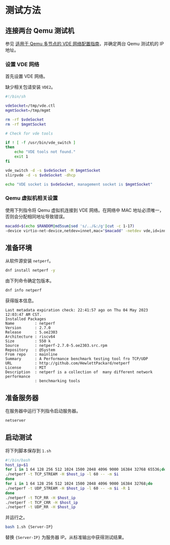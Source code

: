 # 测试方法

## 连接两台 Qemu 测试机

参见 [适用于 Qemu 多节点的 VDE 网络配置指南](https://github.com/ArielHeleneto/Work-PLCT/blob/master/openMPI/VDE-network.md)，并确定两台 Qemu 测试机的 IP 地址。

### 设置 VDE 网络

首先设置 VDE 网络。

缺少相关包请安装 `VDE2`。

```bash
#!/bin/sh

vdeSocket=/tmp/vde.ctl
mgmtSocket=/tmp/mgmt

rm -rf $vdeSocket
rm -rf $mgmtSocket

# Check for vde tools

if ! [ -f /usr/bin/vde_switch ]
then
	echo "VDE tools not found."
	exit 1
fi

vde_switch -d -s $vdeSocket -M $mgmtSocket
slirpvde -d -s $vdeSocket -dhcp

echo "VDE socket is $vdeSocket, management socket is $mgmtSocket"
```

### Qemu 虚拟机相关设置

使用下列指令将 Qemu 虚拟机连接到 VDE 网络。在网络中 MAC 地址必须唯一，否则会分配相同地址导致错误。

```bash
macadd=$(echo $RANDOM|md5sum|sed 's/../&:/g'|cut -c 1-17)
-device virtio-net-device,netdev=innet,mac="$macadd" -netdev vde,id=innet,sock=/tmp/vde.ctl
```

## 准备环境

从软件源安装 `netperf`。

```bash
dnf install netperf -y
```

由下列命令确定包版本。

```bash
dnf info netperf
```

获得版本信息。

```text
Last metadata expiration check: 22:41:57 ago on Thu 04 May 2023 12:03:47 AM CST.
Installed Packages
Name         : netperf
Version      : 2.7.0
Release      : 5.oe2303
Architecture : riscv64
Size         : 550 k
Source       : netperf-2.7.0-5.oe2303.src.rpm
Repository   : @System
From repo    : mainline
Summary      : A Performance benchmark testing tool fro TCP/UDP
URL          : http://github.com/HewlettPackard/netperf
License      : MIT
Description  : netperf is a collection of  many different network performance
             : benchmarking tools
```

## 准备服务器

在服务器中运行下列指令启动服务器。

```bash
netserver
```

## 启动测试

将下列脚本保存到 `1.sh`

```bash
#!/bin/bash
host_ip=$1
for i in 1 64 128 256 512 1024 1500 2048 4096 9000 16384 32768 65536;do
./netperf -t TCP_STREAM -H $host_ip -l 60 -- -m $i
done
for i in 1 64 128 256 512 1024 1500 2048 4096 9000 16384 32768;do
./netperf -t UDP_STREAM -H $host_ip -l 60 -- -m $i -R 1
done
./netperf -t TCP_RR -H $host_ip
./netperf -t TCP_CRR -H $host_ip
./netperf -t UDP_RR -H $host_ip
```

并运行之。

```bash
bash 1.sh {Server-IP}
```

替换 `{Server-IP}` 为服务器 IP。从标准输出中获得测试结果。
